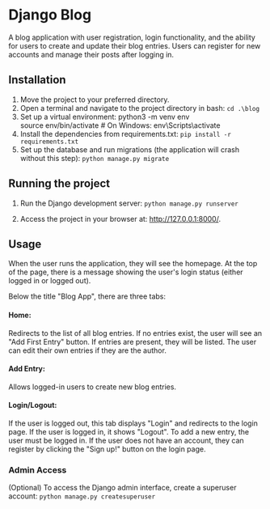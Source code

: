 # Django Blog
A blog application with user registration, login functionality, and the ability for users to create and update their blog entries. Users can register for new accounts and manage their posts after logging in.

## Installation

1. Move the project to your preferred directory.
2.  Open a terminal and navigate to the project directory in bash: 
   `cd .\blog`
3. Set up a virtual environment:
   python3 -m venv env <br/>
   source env/bin/activate  # On Windows: env\Scripts\activate
4. Install the dependencies from requirements.txt:
   `pip install -r requirements.txt`
5. Set up the database and run migrations (the application will crash without this step):
   `python manage.py migrate`


## Running the project
1. Run the Django development server:
   `python manage.py runserver`

2. Access the project in your browser at: http://127.0.0.1:8000/.

## Usage
When the user runs the application, they will see the homepage. At the top of the page, there is a message showing the user's login status (either logged in or logged out).

Below the title "Blog App", there are three tabs:

#### Home:
Redirects to the list of all blog entries. If no entries exist, the user will see an "Add First Entry" button. If entries are present, they will be listed. The user can edit their own entries if they are the author.
#### Add Entry:
Allows logged-in users to create new blog entries.
#### Login/Logout:
If the user is logged out, this tab displays "Login" and redirects to the login page. If the user is logged in, it shows "Logout".
To add a new entry, the user must be logged in. If the user does not have an account, they can register by clicking the "Sign up!" button on the login page.

### Admin Access
(Optional) To access the Django admin interface, create a superuser account:
   `python manage.py createsuperuser`


